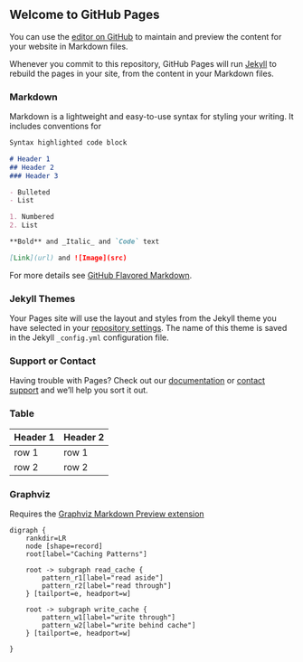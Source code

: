 ## Welcome to GitHub Pages

You can use the [editor on GitHub](https://github.com/carryorange/carryorange.github.io/edit/main/index.md) to maintain and preview the content for your website in Markdown files.

Whenever you commit to this repository, GitHub Pages will run [Jekyll](https://jekyllrb.com/) to rebuild the pages in your site, from the content in your Markdown files.

### Markdown

Markdown is a lightweight and easy-to-use syntax for styling your writing. It includes conventions for

```markdown
Syntax highlighted code block

# Header 1
## Header 2
### Header 3

- Bulleted
- List

1. Numbered
2. List

**Bold** and _Italic_ and `Code` text

[Link](url) and ![Image](src)
```

For more details see [GitHub Flavored Markdown](https://guides.github.com/features/mastering-markdown/).

### Jekyll Themes

Your Pages site will use the layout and styles from the Jekyll theme you have selected in your [repository settings](https://github.com/carryorange/carryorange.github.io/settings). The name of this theme is saved in the Jekyll `_config.yml` configuration file.

### Support or Contact

Having trouble with Pages? Check out our [documentation](https://docs.github.com/categories/github-pages-basics/) or [contact support](https://github.com/contact) and we’ll help you sort it out.

### Table
| Header 1 | Header 2|
| -------- | ------- |
| row 1    | row 1   |
| row 2    | row 2   |

### Graphviz

Requires the [Graphviz Markdown Preview extension](https://marketplace.visualstudio.com/items?itemName=geeklearningio.graphviz-markdown-preview)

```graphviz
digraph {
    rankdir=LR
    node [shape=record]
    root[label="Caching Patterns"]

    root -> subgraph read_cache {
        pattern_r1[label="read aside"]
        pattern_r2[label="read through"]
    } [tailport=e, headport=w]

    root -> subgraph write_cache {
        pattern_w1[label="write through"]
        pattern_w2[label="write behind cache"]
    } [tailport=e, headport=w]

}

```